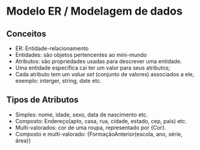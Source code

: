 # Modelo ER / Modelagem de dados

## Conceitos

* ER: Entidade-relacionamento
* Entidades: são objetos pertencentes ao mini-mundo
* Atributos: são propriedades usadas para descrever uma entidade.
* Uma entidade específica cai ter um valor para seus atributos;
* Cada atributo tem um *value set* (conjunto de valores) associados a ele, exemplo: interger, string, date etc.

## Tipos de Atributos

* Simples: nome, idade, sexo, data de nascimento etc.
* Composto: Endereço(apto, casa, rua, cidade, estado, cep, país) etc.
* Multi-valorados: cor de uma roupa, representado por {Cor}.
* Composto e multi-valorado: {FormaçãoAnterior(escola, ano, série, área)}

